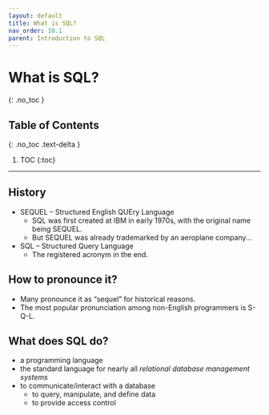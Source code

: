 ```yaml
---
layout: default
title: What is SQL?
nav_order: 10.1
parent: Introduction to SQL
---
```

# What is SQL?
{: .no_toc }

## Table of Contents
{: .no_toc .text-delta }

1. TOC
{:toc}

---

## History
- SEQUEL – Structured English QUEry Language 
    - SQL was first created at IBM in early 1970s, with the original name being SEQUEL. 
    - But SEQUEL was already trademarked by an aeroplane company...
- SQL – Structured Query Language
    - The registered acronym in the end. 

## How to pronounce it?
- Many pronounce it as “sequel” for historical reasons. 
- The most popular pronunciation among non-English programmers is S-Q-L. 

## What does SQL do?
- a programming language
- the standard language for nearly all _relational database management systems_
- to communicate/interact with a database
    - to query, manipulate, and define data
    - to provide access control










